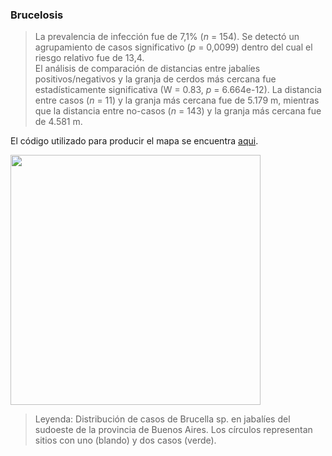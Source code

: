 ### Brucelosis 

> La prevalencia de infección fue de 7,1% (*n* = 154). Se detectó un agrupamiento de casos significativo (*p* = 0,0099) dentro del cual el riesgo relativo fue de 13,4.  
El análisis de comparación de distancias entre jabalíes positivos/negativos y la granja de cerdos más cercana fue estadísticamente significativa (W = 0.83, *p* = 6.664e-12). La distancia entre casos (*n* = 11) y la granja más cercana fue de 5.179 m, mientras que la distancia entre  no-casos (*n* = 143) y la granja más cercana fue de 4.581 m.  

El código utilizado para producir el mapa se encuentra [aqui](./Brucella.R).

<img src="https://user-images.githubusercontent.com/20196847/92311427-45e0a980-ef8d-11ea-886a-12a62ec03d5b.jpg" width="400" img align="center">

> Leyenda: Distribución de casos de Brucella sp. en jabalíes del sudoeste de la provincia de Buenos Aires. Los círculos representan sitios con uno (blando) y dos casos (verde).